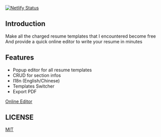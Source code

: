 [![Netlify Status](https://api.netlify.com/api/v1/badges/9f544555-4799-4fa6-bc75-c45d6422edc2/deploy-status)](https://app.netlify.com/sites/resume-helper/deploys)

## Introduction

Make all the charged resume templates that I encountered become free  
And provide a quick online editor to write your resume in minutes  

## Features

- Popup editor for all resume templates
- CRUD for section infos
- I18n (English/Chinese)
- Templates Switcher
- Export PDF

[Online Editor](https://resume-helper.netlify.app/)


## LICENSE

[MIT](./LICENSE)
